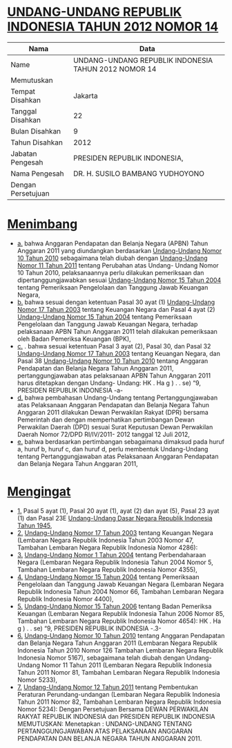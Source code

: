 # [UNDANG-UNDANG REPUBLIK INDONESIA TAHUN 2012 NOMOR 14](http://example.org/legal/document/uu/2012/14)

| Nama | Data |
| ------ | ----- |
|Name|UNDANG-UNDANG REPUBLIK INDONESIA TAHUN 2012 NOMOR 14|
|Memutuskan||
|Tempat Disahkan|Jakarta|
|Tanggal Disahkan|22|
|Bulan Disahkan|9|
|Tahun Disahkan|2012|
|Jabatan Pengesah|PRESIDEN REPUBLIK INDONESIA,|
|Nama Pengesah|DR. H. SUSILO BAMBANG YUDHOYONO|
|Dengan Persetujuan||
# [Menimbang](http://example.org/legal/document/uu/2012/14/menimbang)

* [a.](http://example.org/legal/document/uu/2012/14/menimbang/point/a) bahwa Anggaran Pendapatan dan Belanja Negara (APBN) Tahun Anggaran 2011 yang diundangkan berdasarkan [Undang-Undang Nomor 10 Tahun 2010](http://example.org/legal/document/uu/2010/10) sebagaimana telah diubah dengan [Undang-Undang Nomor 11 Tahun 2011](http://example.org/legal/document/uu/2011/11) tentang Perubahan atas Undang- Undang Nomor 10 Tahun 2010, pelaksanaannya perlu dilakukan pemeriksaan dan dipertanggungjawabkan sesuai [Undang-Undang Nomor 15 Tahun 2004](http://example.org/legal/document/uu/2004/15) tentang Pemeriksaan Pengelolaan dan Tanggung Jawab Keuangan Negara,
* [b.](http://example.org/legal/document/uu/2012/14/menimbang/point/b) bahwa sesuai dengan ketentuan Pasal 30 ayat (1) [Undang-Undang Nomor 17 Tahun 2003](http://example.org/legal/document/uu/2003/17) tentang Keuangan Negara dan Pasal 4 ayat (2) [Undang-Undang Nomor 15 Tahun 2004](http://example.org/legal/document/uu/2004/15) tentang Pemeriksaan Pengelolaan dan Tanggung Jawab Keuangan Negara, terhadap pelaksanaan APBN Tahun Anggaran 2011 telah dilakukan pemeriksaan oleh Badan Pemeriksa Keuangan (BPK),
* [c.](http://example.org/legal/document/uu/2012/14/menimbang/point/c) . bahwa sesuai ketentuan Pasal 3 ayat (2), Pasal 30, dan Pasal 32 [Undang-Undang Nomor 17 Tahun 2003](http://example.org/legal/document/uu/2003/17) tentang Keuangan Negara, dan Pasal 38 [Undang-Undang Nomor 10 Tahun 2010](http://example.org/legal/document/uu/2010/10) tentang Anggaran Pendapatan dan Belanja Negara Tahun Anggaran 2011, pertanggungjawaban atas pelaksanaan APBN Tahun Anggaran 2011 harus ditetapkan dengan Undang- Undang: HK . Ha g ) . . se) “9, PRESIDEN REPUBLIK INDONESIA -a-
* [d.](http://example.org/legal/document/uu/2012/14/menimbang/point/d) bahwa pembahasan Undang-Undang tentang Pertanggungjawaban atas Pelaksanaan Anggaran Pendapatan dan Belanja Negara Tahun Anggaran 2011 dilakukan Dewan Perwakilan Rakyat (DPR) bersama Pemerintah dan dengan memperhatikan pertimbangan Dewan Perwakilan Daerah (DPD) sesuai Surat Keputusan Dewan Perwakilan Daerah Nomor 72/DPD RI/IV/2011- 2012 tanggal 12 Juli 2012,
* [e.](http://example.org/legal/document/uu/2012/14/menimbang/point/e) bahwa berdasarkan pertimbangan sebagaimana dimaksud pada huruf a, huruf b, huruf c, dan huruf d, perlu membentuk Undang-Undang tentang Pertanggungjawaban atas Pelaksanaan Anggaran Pendapatan dan Belanja Negara Tahun Anggaran 2011,
# [Mengingat](http://example.org/legal/document/uu/2012/14/mengingat)

* [1.](http://example.org/legal/document/uu/2012/14/mengingat/point/0001) Pasal 5 ayat (1), Pasal 20 ayat (1), ayat (2) dan ayat (5), Pasal 23 ayat (1) dan Pasal 23E [Undang-Undang Dasar Negara Republik Indonesia Tahun 1945](http://example.org/legal/document/uu),
* [2.](http://example.org/legal/document/uu/2012/14/mengingat/point/0002) [Undang-Undang Nomor 17 Tahun 2003](http://example.org/legal/document/uu/2003/17) tentang Keuangan Negara (Lembaran Negara Republik Indonesia Tahun 2003 Nomor 47, Tambahan Lembaran Negara Republik Indonesia Nomor 4286):
* [3.](http://example.org/legal/document/uu/2012/14/mengingat/point/0003) [Undang-Undang Nomor 1 Tahun 2004](http://example.org/legal/document/uu/2004/1) tentang Perbendaharaan Negara (Lembaran Negara Republik Indonesia Tahun 2004 Nomor 5, Tambahan Lembaran Negara Republik Indonesia Nomor 4355),
* [4.](http://example.org/legal/document/uu/2012/14/mengingat/point/0004) [Undang-Undang Nomor 15 Tahun 2004](http://example.org/legal/document/uu/2004/15) tentang Pemeriksaan Pengelolaan dan Tanggung Jawab Keuangan Negara (Lembaran Negara Republik Indonesia Tahun 2004 Nomor 66, Tambahan Lembaran Negara Republik Indonesia Nomor 4400),
* [5.](http://example.org/legal/document/uu/2012/14/mengingat/point/0005) [Undang-Undang Nomor 15 Tahun 2006](http://example.org/legal/document/uu/2006/15) tentang Badan Pemeriksa Keuangan (Lembaran Negara Republik Indonesia Tahun 2006 Nomor 85, Tambahan Lembaran Negara Republik Indonesia Nomor 4654): HK . Ha g ) . . se) “9, PRESIDEN REPUBLIK INDONESIA -.3-
* [6.](http://example.org/legal/document/uu/2012/14/mengingat/point/0006) [Undang-Undang Nomor 10 Tahun 2010](http://example.org/legal/document/uu/2010/10) tentang Anggaran Pendapatan dan Belanja Negara Tahun Anggaran 2011 (Lembaran Negara Republik Indonesia Tahun 2010 Nomor 126 Tambahan Lembaran Negara Republik Indonesia Nomor 5167), sebagaimana telah diubah dengan Undang- Undang Nomor 11 Tahun 2011 (Lembaran Negara Republik Indonesia Tahun 2011 Nomor 81, Tambahan Lembaran Negara Republik Indonesia Nomor 5233),
* [7.](http://example.org/legal/document/uu/2012/14/mengingat/point/0007) [Undang-Undang Nomor 12 Tahun 2011](http://example.org/legal/document/uu/2011/12) tentang Pembentukan Peraturan Perundang-undangan (Lembaran Negara Republik Indonesia Tahun 2011 Nomor 82, Tambahan Lembaran Negara Republik Indonesia Nomor 5234): Dengan Persetujuan Bersama DEWAN PERWAKILAN RAKYAT REPUBLIK INDONESIA dan PRESIDEN REPUBLIK INDONESIA MEMUTUSKAN: Menetapkan : UNDANG-UNDANG TENTANG PERTANGGUNGJAWABAN ATAS PELAKSANAAN ANGGARAN PENDAPATAN DAN BELANJA NEGARA TAHUN ANGGARAN 2011.